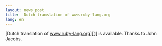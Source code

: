```yaml
---
layout: news_post
title:  Dutch translation of www.ruby-lang.org
lang: en
---
```


[Dutch translation of www.ruby-lang.org][1] is available. Thanks to John
Jacobs.

[1]: http://www.xs4all.nl/~jjacobs/index.html 
